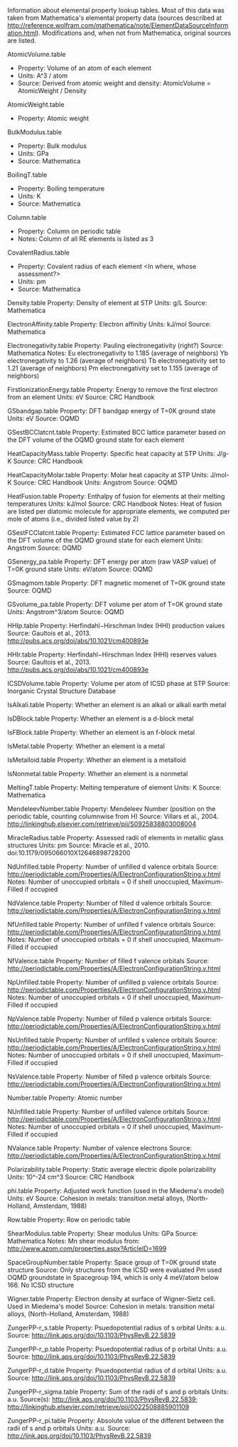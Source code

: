 Information about elemental property lookup tables. Most of this data was taken from Mathematica's elemental property data (sources described at http://reference.wolfram.com/mathematica/note/ElementDataSourceInformation.html). Modifications and, when not from Mathematica, original sources are listed.

AtomicVolume.table
* Property: Volume of an atom of each element
* Units: A^3 / atom
* Source: Derived from atomic weight and density: AtomicVolume = AtomicWeight / Density

AtomicWeight.table
   * Property: Atomic weight

BulkModulus.table
  *  Property: Bulk modulus
  * Units: GPa
   * Source: Mathematica

BoilingT.table
 *   Property: Boiling temperature
   * Units: K
   * Source: Mathematica

Column.table
  *  Property: Column on periodic table
   * Notes: Column of all RE elements is listed as 3

CovalentRadius.table
 *   Property: Covalent radius of each element <In where, whose assessment?>
  *  Units: pm
   * Source: Mathematica

Density.table
    Property: Density of element at STP
    Units: g/L
    Source: Mathematica

ElectronAffinity.table
	Property: Electron affinitiy
	Units: kJ/mol
	Source: Mathematica

Electronegativity.table
    Property: Pauling electronegativity (right?)
    Source: Mathematica
    Notes: Eu electronegativity to 1.185 (average of neighbors)
        Yb electronegativity to 1.26 (average of neighbors)
        Tb electronegativity set to 1.21 (average of neighbors)
        Pm electronegativity set to 1.155 (average of neighbors)

FirstIonizationEnergy.table
    Property: Energy to remove the first electron from an element
    Units: eV
    Source: CRC Handbook

GSbandgap.table
    Property: DFT bandgap energy of T=0K ground state
    Units: eV
    Source: OQMD

GSestBCClatcnt.table
    Property: Estimated BCC lattice parameter based on the DFT volume of the OQMD ground state for each element

HeatCapacityMass.table
    Property: Specific heat capacity at STP
    Units: J/g-K
    Source: CRC Handbook

HeatCapacityMolar.table
    Property: Molar heat capacity at STP
    Units: J/mol-K
    Source: CRC Handbook
    Units: Angstrom
    Source: OQMD

HeatFusion.table
    Property: Enthalpy of fusion for elements at their melting temperatures
    Units: kJ/mol
    Source: CRC Handbook
    Notes: Heat of fusion are listed per diatomic molecule for appropriate elements, we computed per mole of atoms (i.e., divided listed value by 2)

GSestFCClatcnt.table
    Property: Estimated FCC lattice parameter based on the DFT volume of the
OQMD ground state for each element
    Units: Angstrom
    Source: OQMD

GSenergy_pa.table
    Property: DFT energy per atom (raw VASP value) of T=0K ground state
    Units: eV/atom
    Source: OQMD

GSmagmom.table
    Property: DFT magnetic momenet of T=0K ground state
    Source: OQMD

GSvolume_pa.table
    Property: DFT volume per atom of T=0K ground state
    Units: Angstrom^3/atom
    Source: OQMD

HHIp.table
    Property: Herfindahl−Hirschman Index (HHI) production values
    Source: Gaultois et al., 2013. http://pubs.acs.org/doi/abs/10.1021/cm400893e

HHIr.table
    Property: Herfindahl−Hirschman Index (HHI) reserves values
    Source: Gaultois et al., 2013. http://pubs.acs.org/doi/abs/10.1021/cm400893e

ICSDVolume.table
    Property: Volume per atom of ICSD phase at STP
    Source: Inorganic Crystal Structure Database

IsAlkali.table
    Property: Whether an element is an alkali or alkali earth metal

IsDBlock.table
    Property: Whether an element is a d-block metal

IsFBlock.table
    Property: Whether an element is an f-block metal

IsMetal.table
    Property: Whether an element is a metal

IsMetalloid.table
    Property: Whether an element is a metalloid

IsNonmetal.table
    Property: Whether an element is a nonmetal

MeltingT.table
    Property: Melting temperature of element
    Units: K
    Source: Mathematica

MendeleevNumber.table
    Property: Mendeleev Number (position on the periodic table, counting columnwise from H)
    Source: Villars et al., 2004. http://linkinghub.elsevier.com/retrieve/pii/S0925838803008004

MiracleRadius.table
    Property: Assessed radii of elements in metallic glass structures
    Units: pm
    Source: Miracle et al., 2010. doi:10.1179/095066010X12646898728200

NdUnfilled.table
    Property: Number of unfilled d valence orbitals
    Source: http://periodictable.com/Properties/A/ElectronConfigurationString.v.html
    Notes: Number of unoccupied orbitals = 0 if shell unoccupied, Maximum-Filled if occupied

NdValence.table
    Property: Number of filled d valence orbitals
    Source: http://periodictable.com/Properties/A/ElectronConfigurationString.v.html

NfUnfilled.table
    Property: Number of unfilled f valence orbitals
    Source: http://periodictable.com/Properties/A/ElectronConfigurationString.v.html
    Notes: Number of unoccupied orbitals = 0 if shell unoccupied, Maximum-Filled if occupied

NfValence.table
    Property: Number of filled f valence orbitals
    Source: http://periodictable.com/Properties/A/ElectronConfigurationString.v.html

NpUnfilled.table
    Property: Number of unfilled p valence orbitals
    Source: http://periodictable.com/Properties/A/ElectronConfigurationString.v.html
    Notes: Number of unoccupied orbitals = 0 if shell unoccupied, Maximum-Filled if occupied

NpValence.table
    Property: Number of filled p valence orbitals
    Source: http://periodictable.com/Properties/A/ElectronConfigurationString.v.html

NsUnfilled.table
    Property: Number of unfilled s valence orbitals
    Source: http://periodictable.com/Properties/A/ElectronConfigurationString.v.html
    Notes: Number of unoccupied orbitals = 0 if shell unoccupied, Maximum-Filled if occupied

NsValence.table
    Property: Number of filled p valence orbitals
    Source: http://periodictable.com/Properties/A/ElectronConfigurationString.v.html

Number.table
    Property: Atomic number

NUnfilled.table
    Property: Number of unfilled valence orbitals
    Source: http://periodictable.com/Properties/A/ElectronConfigurationString.v.html
    Notes: Number of unoccupied orbitals = 0 if shell unoccupied, Maximum-Filled if occupied

NValance.table
    Property: Number of valence electrons
    Source: http://periodictable.com/Properties/A/ElectronConfigurationString.v.html

Polarizability.table
    Property: Static average electric dipole polarizability
    Units: 10^-24 cm^3
    Source: CRC Handbook

phi.table
    Property: Adjusted work function (used in the Miedema's model)
    Units: eV
    Source: Cohesion in metals: transition metal alloys, (North-Holland, Amsterdam, 1988)

Row.table
    Property: Row on periodic table

ShearModulus.table
    Property: Shear modulus
    Units: GPa
    Source: Mathematica
    Notes: Mn shear modulus from: http://www.azom.com/properties.aspx?ArticleID=1699

SpaceGroupNumber.table
    Property: Space group of T=0K ground state structure
    Source: Only structures from the ICSD were evaluated 
        Pm used OQMD groundstate in Spacegroup 194, which is only 4 meV/atom below 166. No ICSD structure

Wigner.table
    Property: Electron density at surface of Wigner-Sietz cell. Used in Miedema's model
    Source: Cohesion in metals: transition metal alloys, (North-Holland, Amsterdam, 1988)

ZungerPP-r_s.table
	Property: Psuedopotential radius of s orbital
	Units: a.u.
	Source: http://link.aps.org/doi/10.1103/PhysRevB.22.5839

ZungerPP-r_p.table
	Property: Psuedopotential radius of p orbital
	Units: a.u.
	Source: http://link.aps.org/doi/10.1103/PhysRevB.22.5839

ZungerPP-r_d.table
	Property: Psuedopotential radius of d orbital
	Units: a.u.
	Source: http://link.aps.org/doi/10.1103/PhysRevB.22.5839

ZungerPP-r_sigma.table
	Property: Sum of the radii of s and p orbitals
	Units: a.u.
	Source(s): http://link.aps.org/doi/10.1103/PhysRevB.22.5839; http://linkinghub.elsevier.com/retrieve/pii/0022508885901109

ZungerPP-r_pi.table
	Property: Absolute value of the different between the radii of s and p orbitals
	Units: a.u.
	Source: http://link.aps.org/doi/10.1103/PhysRevB.22.5839
